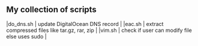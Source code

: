 My collection of scripts
------------------------
|do_dns.sh	|	update DigitalOcean DNS record			|
|eac.sh		|	extract compressed files like tar.gz, rar, zip	|
|vim.sh		|	check if user can modify file else uses sudo	|
